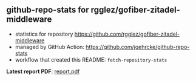 ## github-repo-stats for rgglez/gofiber-zitadel-middleware

- statistics for repository https://github.com/rgglez/gofiber-zitadel-middleware
- managed by GitHub Action: https://github.com/jgehrcke/github-repo-stats
- workflow that created this README: `fetch-repository-stats`

**Latest report PDF**: [report.pdf](https://github.com/rgglez/rgglez/raw/github-repo-stats/rgglez/gofiber-zitadel-middleware/latest-report/report.pdf)

